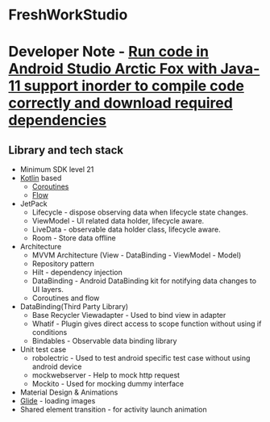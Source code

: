 # FreshWorkStudio

# Developer Note - [Run code in Android Studio Arctic Fox with Java-11 support inorder to compile code correctly and download required dependencies](https://developer.android.com/studio)

## Library and tech stack

- Minimum SDK level 21
- [Kotlin](https://kotlinlang.org/) based
    + [Coroutines](https://developer.android.com/kotlin/coroutines)
    + [Flow](https://developer.android.com/kotlin/flow)
- JetPack
    - Lifecycle - dispose observing data when lifecycle state changes.
    - ViewModel - UI related data holder, lifecycle aware.
    - LiveData - observable data holder class, lifecycle aware.
    - Room - Store data offline
- Architecture
    - MVVM Architecture (View - DataBinding - ViewModel - Model)
    - Repository pattern
    - Hilt - dependency injection
    - DataBinding - Android DataBinding kit for notifying data changes to UI layers.
    - Coroutines and flow
- DataBinding(Third Party Library)
    - Base Recycler Viewadapter - Used to bind view in adapter
    - Whatif - Plugin gives direct access to scope function without using if conditions
    - Bindables - Observable data binding library
- Unit test case
    - robolectric - Used to test android specific test case without using android device
    - mockwebserver - Help to mock http request
    - Mockito - Used for mocking dummy interface
- Material Design & Animations
- [Glide](https://github.com/bumptech/glide) - loading images
- Shared element transition - for activity launch animation

